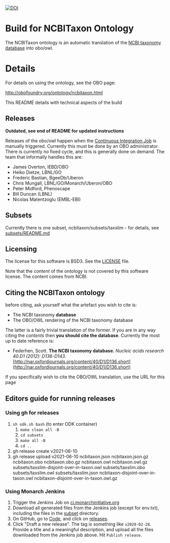 <!--[![Build Status](https://travis-ci.org/obophenotype/ncbitaxon.svg?branch=master)](https://travis-ci.org/obophenotype/ncbitaxon)-->
[![DOI](https://zenodo.org/badge/13996/obophenotype/ncbitaxon.svg)](https://zenodo.org/badge/latestdoi/13996/obophenotype/ncbitaxon)


# Build for NCBITaxon Ontology

The NCBITaxon ontology is an automatic translation of the [NCBI taxonomy database](http://www.ncbi.nlm.nih.gov/taxonomy) into obo/owl.

# Details

For details on using the ontology, see the OBO page:

http://obofoundry.org/ontology/ncbitaxon.html

This README details with technical aspects of the build

## Releases

**Outdated, see end of README for updated instructions**

Releases of the obo/owl happen when the [Continuous Integration
Job](https://ci.monarchinitiative.org/view/pipelines/job/ncbi_taxon/) is manually
triggered. Currently this must be done by an OBO administrator. There
is currently no fixed cycle, and this is generally done on demand. The
team that informally handles this are:

 * James Overton, IEBD/OBO
 * Heiko Dietze, LBNL/GO
 * Frederic Bastian, BgeeDb/Uberon
 * Chris Mungall, LBNL/GO/Monarch/Uberon/OBO
 * Peter Midford, Phenoscape
 * Bill Duncan (LBNL)
 * Nicolas Matentzoglu (EMBL-EBI)

## Subsets

Currently there is one subset, ncbitaxon/subsets/taxslim - for details, see [subsets/README.md](subsets/README.md)

## Licensing

The license for this software is BSD3. See the [LICENSE](LICENSE) file.

Note that the *content* of the ontology is not covered by this software license. The content comes from NCBI.

## Citing the NCBITaxon ontology

before citing, ask yourself what the artefact you wish to cite is:

 * The NCBI taxonomy **database**
 * The OBO/OWL rendering of the NCBI taxonomy database

The latter is a fairly trivial translation of the former. If you are in any way citing the *contents* then **you should cite the database**. Currently the most up to date reference is:

 * Federhen, Scott. **The NCBI taxonomy database.** *Nucleic acids research 40.D1 (2012): D136-D143.* [http://nar.oxfordjournals.org/content/40/D1/D136.short](http://nar.oxfordjournals.org/content/40/D1/D136.short)

If you specifically wish to cite the OBO/OWL translation, use the URL for this page

## Editors guide for running releases

### Using gh for releases

1. `sh odk.sh bash` (to enter ODK container)
   1. `make clean all -B`
   2. `cd subsets`
   3. `make all -B`
   4. `cd ..`
2. gh release create v2021-06-10
3. gh release upload v2021-06-10  ncbitaxon.json ncbitaxon.json.gz ncbitaxon.obo ncbitaxon.obo.gz ncbitaxon.owl ncbitaxon.owl.gz subsets/taxslim-disjoint-over-in-taxon.owl subsets/taxslim.obo subsets/taxslim.owl subsets/taxslim.json ncbitaxon-disjoint-over-in-taxon.owl ncbitaxon-disjoint-over-in-taxon.owl.gz

### Using Monarch Jenkins

1. Trigger the Jenkins Job on [ci.monarchinitiative.org](https://ci.monarchinitiative.org/view/pipelines/job/ncbi_taxon/)
2. Download all generated files from the Jenkins job (except for env.txt), including the files in the [subset](https://ci.monarchinitiative.org/view/pipelines/job/ncbi_taxon/lastSuccessfulBuild/artifact/subsets/) directory.
3. On GitHub, go to [Code](https://github.com/obophenotype/ncbitaxon), and click on [releases](https://github.com/obophenotype/ncbitaxon/releases).
4. Click "Draft a new release". The tag is something like `v2020-02-28`. Provide a title and a meaningful description, and upload all the files downloaded from the Jenkins job above. Hit `Publish release`.

